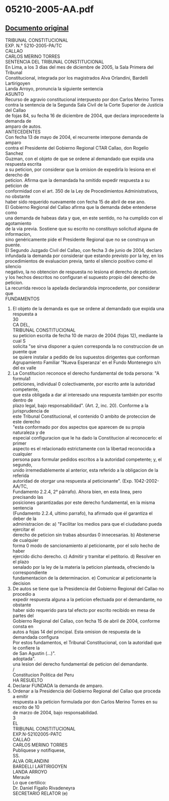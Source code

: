 
05210-2005-AA.pdf
=================
  
[Documento original](https://tc.gob.pe/jurisprudencia/2006/05210-2005-AA.pdf)  
---  
TRIBUNAL CONSTITUCIONAL  
EXP. N.° 5210-2005-PA/TC  
CALLAO  
CARLOS MERINO TORRES  
SENTENCIA DEL TRIBUNAL CONSTITUCIONAL  
En Lima, a los 3 dias del mes de diciembre de 2005, la Sala Primera del Tribunal  
Constitucional, integrada por los magistrados Alva Orlandini, Bardelli Lartirigoyen  
Landa Arroyo, pronuncia la siguiente sentencia  
ASUNTO  
Recurso de agravio constitucional interpuesto por don Carlos Merino Torres  
contra la sentencia de la Segunda Sala Civil de la Corte Superior de Justicia del Callao  
de fojas 84, su fecha 16 de diciembre de 2004, que declara improcedente la demanda de  
amparo de autos.  
ANTECEDENTES  
Con fecha 13 de mayo de 2004, el recurrente interpone demanda de amparo  
contra el Presidente del Gobierno Regional CTAR Callao, don Rogelio Sanchez  
Guzman, con el objeto de que se ordene al demandado que expida una respuesta escrita  
a su peticion, por considerar que la omision de expedirla lo lesiona en el derecho de  
peticion. Afirma que la demandada ha omitido expedir respuesta a su peticion de  
conformidad con el art. 350 de la Ley de Procedimientos Administrativos, no obstante  
haber sido requerido nuevamente con fecha 15 de abril de ese ano.  
El Gobierno Regional del Callao afirma que la demanda debe entenderse como  
una demanda de habeas data y que, en este sentido, no ha cumplido con el agotamiento  
de la via previa. Sostiene que su escrito no constituyo solicitud alguna de informacion,  
sino genéricamente pide el Presidente Regional que no se construya un puente.  
El Segundo Juzgado Civil del Callao, con fecha 3 de junio de 2004, declaro  
infundada la demanda por considerar que estando previsto por la ley, en los  
procedimientos de evaluacion previa, tanto el silencio positivo como el silencio  
negativo, la no obtencion de respuesta no lesiona el derecho de peticion.  
y los hechos descritos no configuran el supuesto propio del derecho de peticion.  
La recurrida revoco la apelada declarandola improcedente, por considerar que  
FUNDAMENTOS  
1. El objeto de la demanda es que se ordene al demandado que expida una respuesta a  
30  
CA DEL,  
TRIBUNAL CONSTITUCIONAL  
su peticion escrita de fecha 10 de marzo de 2004 (fojas 12), mediante la cual S  
solicita "se sirva disponer a quien corresponda la no construccion de un puente que  
se quiere instalar a pedido de los supuestos dirigentes que conforman  
Agrupamiento Familiar "Nueva Esperanza' en el Fundo Montenegro s/n del ex valle  
2. La Constitucion reconoce el derecho fundamental de toda persona: "A formula1  
peticiones, individual 0 colectivamente, por escrito ante la autoridad competente,  
que esta obligada a dar al interesado una respuesta también por escrito dentro de  
plazo legal, bajo responsabilidad". (Art. 2, inc. 20). Conforme a la jurisprudencia de  
este Tribunal Constitucional, el contenido O ambito de proteccion de este derecho  
"esta conformado por dos aspectos que aparecen de su propia naturaleza y de  
especial configuracion que le ha dado la Constitucion al reconocerlo: el primer  
aspecto es el relacionado estrictamente con la libertad reconocida a cualquier  
persona para formular pedidos escritos a la autoridad competente; y, el segundo,  
unido irremediablemente al anterior, esta referido a la obligacion de la referida  
autoridad de otorgar una respuesta al peticionante". (Exp. 1042-2002-AA/TC,  
Fundamento 2.2.4, 2° pârrafo). Ahora bien, en esta linea, pero precisando las  
posiciones garantizadas por este derecho fundamental, en la misma sentencia  
(Fundamento 2.2.4, ultimo parrafo), ha afirmado que él garantiza el deber de la  
administracion de: a) "Facilitar los medios para que el ciudadano pueda ejercitar el  
derecho de peticion sin trabas absurdas 0 innecesarias. b) Abstenerse de cualquier  
forma 0 modo de sancionamiento al peticionante, por el solo hecho de haber  
ejercido dicho derecho. c) Admitir y tramitar el petitorio. d) Resolver en el plazo  
senalado por la ley de la materia la peticion planteada, ofreciendo la correspondiente  
fundamentacion de la determinacion. e) Comunicar al peticionante la decision  
3. De autos se tiene que la Presidencia del Gobierno Regional del Callao no procedio a  
expedir respuesta alguna a la peticion efectuada por el demandante, no obstante  
haber sido requerido para tal efecto por escrito recibido en mesa de partes del  
Gobierno Regional del Callao, con fecha 15 de abril de 2004, conforme consta en  
autos a fojas 14 del principal. Esta omision de respuesta de la demandada configura  
Por estos fundamentos, el Tribunal Constitucional, con la autoridad que le confiere la  
de San Agustin (...)".  
adoptada".  
una lesion del derecho fundamental de peticion del demandante.  
/  
Constitucion Politica del Peru  
HA RESUELTO  
1. Declarar FUNDADA la demanda de amparo.  
2. Ordenar a la Presidencia del Gobierno Regional del Callao que proceda a emitir  
respuesta a la peticion formulada por don Carlos Merino Torres en su escrito de 10  
de marzo de 2004, bajo responsabilidad.  
3  
EL  
TRIBUNAL CONSTITUCIONAL  
EXP.N-52102005-PATC  
CALLAO  
CARLOS MERINO TORRES  
Publiquese y notifiquese,  
SS.  
ALVA ORLANDINI  
BARDELLI LARTIRIGOYEN  
LANDA ARROYO  
Meraule  
Lo que certilico:  
Dr. Daniel Figallo Rivadeneyra  
SECRETARIO RELATOR (e)